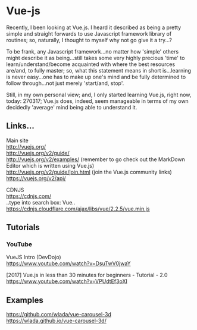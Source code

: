 # Vue-js

Recently, I been looking at Vue.js. I heard it described as being a pretty simple and straight forwards to use Javascript framework library of routines; so, naturally, I thought to myself why not go give it a try...?

To be frank, any Javascript framework...no matter how 'simple' others might describe it as being...still takes some very highly precious 'time' to learn/understand/become acquainted with where the best resources are/and, to fully master; so, what this statement means in short is...learning is never easy...one has to make up one's mind and be fully determined to follow through...not just merely 'start/and, stop'.

Still, in my own personal view; and, I only started learning Vue.js, right now, today: 270317; Vue.js does, indeed, seem manageable in terms of my own decidedly 'average' mind being able to understand it.

## Links...

Main site  
http://vuejs.org/  
http://vuejs.org/v2/guide/  
http://vuejs.org/v2/examples/  (remember to go check out the MarkDown Editor which is written using Vue.js)    
http://vuejs.org/v2/guide/join.html  (join the Vue.js community links)  
https://vuejs.org/v2/api/  

CDNJS   
https://cdnjs.com/  
..type into search box: Vue..  
https://cdnjs.cloudflare.com/ajax/libs/vue/2.2.5/vue.min.js  

## Tutorials

### YouTube

VueJS Intro (DevDojo)  
https://www.youtube.com/watch?v=DsuTwV0jwaY  

[2017] Vue.js in less than 30 minutes for beginners - Tutorial - 2.0  
https://www.youtube.com/watch?v=VPUdtEf3oXI  

## Examples

https://github.com/wlada/vue-carousel-3d   
https://wlada.github.io/vue-carousel-3d/  
